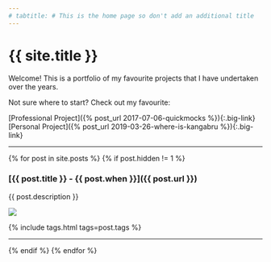 ```yaml
---
# tabtitle: # This is the home page so don't add an additional title
---
```


# {{ site.title }}

Welcome! This is a portfolio of my favourite projects that I have undertaken over the years.

Not sure where to start? Check out my favourite:

[Professional Project]({% post_url 2017-07-06-quickmocks %}){:.big-link}
[Personal Project]({% post_url 2019-03-26-where-is-kangabru %}){:.big-link}

---

{% for post in site.posts %}
{% if post.hidden != 1 %}

### [{{ post.title }} - {{ post.when }}]({{ post.url }})

{{ post.description }}

<img class="image-medium" src="{{ post.image_url }}"/>

{% include tags.html tags=post.tags %}

---

{% endif %}
{% endfor %}
